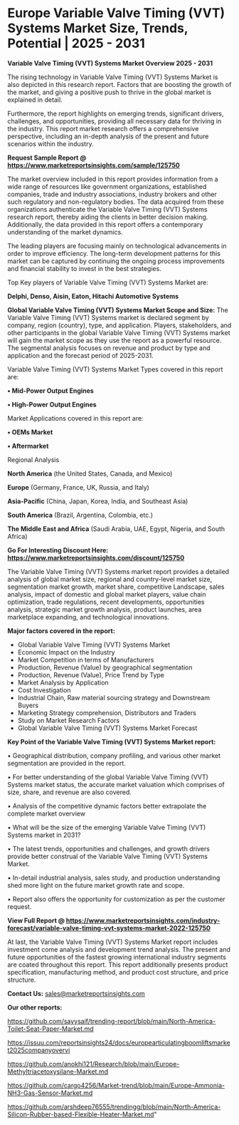 # Europe Variable Valve Timing (VVT) Systems Market Size, Trends, Potential | 2025 - 2031

<Strong> Variable Valve Timing (VVT) Systems Market Overview 2025 - 2031</strong>

The rising technology in Variable Valve Timing (VVT) Systems Market is also depicted in this research report. Factors that are boosting the growth of the market, and giving a positive push to thrive in the global market is explained in detail.

Furthermore, the report highlights on emerging trends, significant drivers, challenges, and opportunities, providing all necessary data for thriving in the industry. This report market research offers a comprehensive perspective, including an in-depth analysis of the present and future scenarios within the industry.

<strong>Request Sample Report @ <a href=https://www.marketreportsinsights.com/sample/125750>https://www.marketreportsinsights.com/sample/125750</a></strong>

The market overview included in this report provides information from a wide range of resources like government organizations, established companies, trade and industry associations, industry brokers and other such regulatory and non-regulatory bodies. The data acquired from these organizations authenticate the Variable Valve Timing (VVT) Systems research report, thereby aiding the clients in better decision making. Additionally, the data provided in this report offers a contemporary understanding of the market dynamics.

The leading players are focusing mainly on technological advancements in order to improve efficiency. The long-term development patterns for this market can be captured by continuing the ongoing process improvements and financial stability to invest in the best strategies.

Top Key players of Variable Valve Timing (VVT) Systems Market are:

<strong>Delphi, Denso, Aisin, Eaton, Hitachi Automotive Systems</strong>

<strong><b>Global Variable Valve Timing (VVT) Systems Market Scope and Size:</b></strong>
The Variable Valve Timing (VVT) Systems market is declared segment by company, region (country), type, and application. Players, stakeholders, and other participants in the global Variable Valve Timing (VVT) Systems market will gain the market scope as they use the report as a powerful resource. The segmental analysis focuses on revenue and product by type and application and the forecast period of 2025-2031.

Variable Valve Timing (VVT) Systems Market Types covered in this report are:

<strong>• Mid-Power Output Engines

• High-Power Output Engines</strong>

Market Applications covered in this report are:

<strong>• OEMs Market

• Aftermarket</strong> 

Regional Analysis

<strong>North America</strong> (the United States, Canada, and Mexico)

<strong>Europe</strong> (Germany, France, UK, Russia, and Italy)

<strong>Asia-Pacific</strong> (China, Japan, Korea, India, and Southeast Asia)

<strong>South America</strong> (Brazil, Argentina, Colombia, etc.)

<strong>The Middle East and Africa</strong> (Saudi Arabia, UAE, Egypt, Nigeria, and South Africa)

<strong>Go For Interesting Discount Here: <a href=https://www.marketreportsinsights.com/discount/125750>https://www.marketreportsinsights.com/discount/125750</a></strong>

The Variable Valve Timing (VVT) Systems market report provides a detailed analysis of global market size, regional and country-level market size, segmentation market growth, market share, competitive Landscape, sales analysis, impact of domestic and global market players, value chain optimization, trade regulations, recent developments, opportunities analysis, strategic market growth analysis, product launches, area marketplace expanding, and technological innovations.

<strong><b>Major factors covered in the report:</b></strong>
<ul>
  <li>Global Variable Valve Timing (VVT) Systems Market </li>
  <li>Economic Impact on the Industry</li>
  <li>Market Competition in terms of Manufacturers</li>
  <li>Production, Revenue (Value) by geographical segmentation</li>
  <li>Production, Revenue (Value), Price Trend by Type</li>
  <li>Market Analysis by Application</li>
  <li>Cost Investigation</li>
  <li>Industrial Chain, Raw material sourcing strategy and Downstream Buyers</li>
  <li>Marketing Strategy comprehension, Distributors and Traders</li>
  <li>Study on Market Research Factors</li>
  <li>Global Variable Valve Timing (VVT) Systems Market Forecast</li>
</ul>

<strong><b>Key Point of the Variable Valve Timing (VVT) Systems Market report:</b></strong>

• Geographical distribution, company profiling, and various other market segmentation are provided in the report.

• For better understanding of the global Variable Valve Timing (VVT) Systems market status, the accurate market valuation which comprises of size, share, and revenue are also covered.

• Analysis of the competitive dynamic factors better extrapolate the complete market overview

• What will be the size of the emerging Variable Valve Timing (VVT) Systems market in 2031?

• The latest trends, opportunities and challenges, and growth drivers provide better construal of the Variable Valve Timing (VVT) Systems Market.

• In-detail industrial analysis, sales study, and production understanding shed more light on the future market growth rate and scope.

• Report also offers the opportunity for customization as per the customer request.

<strong><b>View Full Report @ <a href=https://www.marketreportsinsights.com/industry-forecast/variable-valve-timing-vvt-systems-market-2022-125750>https://www.marketreportsinsights.com/industry-forecast/variable-valve-timing-vvt-systems-market-2022-125750</a></b></strong>


At last, the Variable Valve Timing (VVT) Systems Market report includes investment come analysis and development trend analysis. The present and future opportunities of the fastest growing international industry segments are coated throughout this report. This report additionally presents product specification, manufacturing method, and product cost structure, and price structure.

<strong>Contact Us:</strong>
sales@marketreportsinsights.com

<strong>Our other reports:</strong>

<a href=https://github.com/sayysaif/trending-report/blob/main/North-America-Toilet-Seat-Paper-Market.md>https://github.com/sayysaif/trending-report/blob/main/North-America-Toilet-Seat-Paper-Market.md</a>

<a href=https://issuu.com/reportsinsights24/docs/europearticulatingboomliftsmarket2025companyovervi>https://issuu.com/reportsinsights24/docs/europearticulatingboomliftsmarket2025companyovervi</a>

<a href=https://github.com/anokhi121/Research/blob/main/Europe-Methyltriacetoxysilane-Market.md>https://github.com/anokhi121/Research/blob/main/Europe-Methyltriacetoxysilane-Market.md</a>

<a href=https://github.com/cargo4256/Market-trend/blob/main/Europe-Ammonia-NH3-Gas-Sensor-Market.md>https://github.com/cargo4256/Market-trend/blob/main/Europe-Ammonia-NH3-Gas-Sensor-Market.md</a>

<a href=https://github.com/arshdeep76555/trendingg/blob/main/North-America-Silicon-Rubber-based-Flexible-Heater-Market.md>https://github.com/arshdeep76555/trendingg/blob/main/North-America-Silicon-Rubber-based-Flexible-Heater-Market.md</a>"
